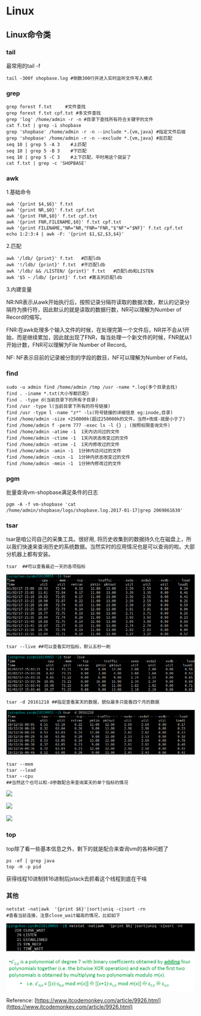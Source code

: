 # Linux



## Linux命令类

### tail 

最常用的tail -f

```text
tail -300f shopbase.log #倒数300行并进入实时监听文件写入模式
```

### grep

```text
grep forest f.txt     #文件查找
grep forest f.txt cpf.txt #多文件查找
grep 'log' /home/admin -r -n #目录下查找所有符合关键字的文件
cat f.txt | grep -i shopbase    
grep 'shopbase' /home/admin -r -n --include *.{vm,java} #指定文件后缀
grep 'shopbase' /home/admin -r -n --exclude *.{vm,java} #反匹配
seq 10 | grep 5 -A 3    #上匹配
seq 10 | grep 5 -B 3    #下匹配
seq 10 | grep 5 -C 3    #上下匹配，平时用这个就妥了
cat f.txt | grep -c 'SHOPBASE'
```

### awk

1.基础命令

```text
awk '{print $4,$6}' f.txt
awk '{print NR,$0}' f.txt cpf.txt    
awk '{print FNR,$0}' f.txt cpf.txt
awk '{print FNR,FILENAME,$0}' f.txt cpf.txt
awk '{print FILENAME,"NR="NR,"FNR="FNR,"$"NF"="$NF}' f.txt cpf.txt
echo 1:2:3:4 | awk -F: '{print $1,$2,$3,$4}'
```

2.匹配

```text
awk '/ldb/ {print}' f.txt   #匹配ldb
awk '!/ldb/ {print}' f.txt  #不匹配ldb
awk '/ldb/ && /LISTEN/ {print}' f.txt   #匹配ldb和LISTEN
awk '$5 ~ /ldb/ {print}' f.txt #第五列匹配ldb
```

3.内建变量

NR:NR表示从awk开始执行后，按照记录分隔符读取的数据次数，默认的记录分隔符为换行符，因此默认的就是读取的数据行数，NR可以理解为Number of Record的缩写。

FNR:在awk处理多个输入文件的时候，在处理完第一个文件后，NR并不会从1开始，而是继续累加，因此就出现了FNR，每当处理一个新文件的时候，FNR就从1开始计数，FNR可以理解为File Number of Record。

NF: NF表示目前的记录被分割的字段的数目，NF可以理解为Number of Field。

### find

```text
sudo -u admin find /home/admin /tmp /usr -name *.log(多个目录去找)
find . -iname *.txt(大小写都匹配)
find . -type d(当前目录下的所有子目录)
find /usr -type l(当前目录下所有的符号链接)
find /usr -type l -name "z*" -ls(符号链接的详细信息 eg:inode,目录)
find /home/admin -size +250000k(超过250000k的文件，当然+改成-就是小于了)
find /home/admin f -perm 777 -exec ls -l {} ; (按照权限查询文件)
find /home/admin -atime -1  1天内访问过的文件
find /home/admin -ctime -1  1天内状态改变过的文件    
find /home/admin -mtime -1  1天内修改过的文件
find /home/admin -amin -1  1分钟内访问过的文件
find /home/admin -cmin -1  1分钟内状态改变过的文件    
find /home/admin -mmin -1  1分钟内修改过的文件
```

### pgm

批量查询vm-shopbase满足条件的日志

```text
pgm -A -f vm-shopbase 'cat /home/admin/shopbase/logs/shopbase.log.2017-01-17|grep 2069861630'
```

### tsar

tsar是咱公司自己的采集工具。很好用, 将历史收集到的数据持久化在磁盘上，所以我们快速来查询历史的系统数据。当然实时的应用情况也是可以查询的啦。大部分机器上都有安装。

```text
tsar  ##可以查看最近一天的各项指标
```

![](../.gitbook/assets/image%20%2880%29.png)

```text
tsar --live ##可以查看实时指标，默认五秒一刷
```

![](../.gitbook/assets/image%20%28102%29.png)

```text
tsar -d 20161218 ##指定查看某天的数据，貌似最多只能看四个月的数据
```

![](../.gitbook/assets/image%20%28103%29.png)

```text
tsar --mem
tsar --load
tsar --cpu
##当然这个也可以和-d参数配合来查询某天的单个指标的情况 
```

![](https://www.itcodemonkey.com/data/upload/portal/20180930/1538294056139430.png)

![](https://www.itcodemonkey.com/data/upload/portal/20180930/1538294056472170.png)

![](https://www.itcodemonkey.com/data/upload/portal/20180930/1538294057549896.png)

### top

top除了看一些基本信息之外，剩下的就是配合来查询vm的各种问题了

```text
ps -ef | grep java
top -H -p pid
```

获得线程10进制转16进制后jstack去抓看这个线程到底在干啥

### 其他

```text
netstat -nat|awk  '{print $6}'|sort|uniq -c|sort -rn 
#查看当前连接，注意close_wait偏高的情况，比如如下
```

![](../.gitbook/assets/image%20%2863%29.png)

![](../.gitbook/assets/image%20%2872%29.png)

Reference: [https://www.itcodemonkey.com/article/9926.html](https://www.itcodemonkey.com/article/9926.html)

